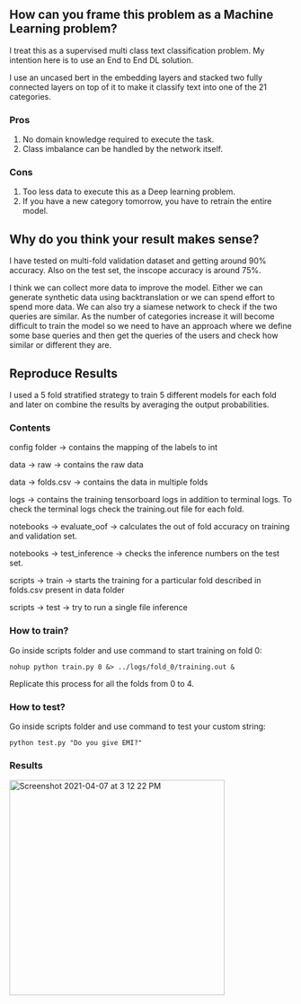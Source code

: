 ## How can you frame this problem as a Machine Learning problem?

I treat this as a supervised multi class text classification problem. My intention here is to use an End to End DL solution.

I use an uncased bert in the embedding layers and stacked two fully connected layers on top of it to make it classify text into one of the 21 categories.

### Pros
1. No domain knowledge required to execute the task.
2. Class imbalance can be handled by the network itself.

### Cons
1. Too less data to execute this as a Deep learning problem.
2. If you have a new category tomorrow, you have to retrain the entire model.


## Why do you think your result makes sense?

I have tested on multi-fold validation dataset and getting around 90% accuracy. Also on the test set, the inscope accuracy is around 75%.

I think we can collect more data to improve the model. Either we can generate synthetic data using backtranslation or we can spend effort to spend more data. We can also try a siamese network to check if the two queries are similar.
As the number of categories increase it will become difficult to train the model so we need to have an approach where we define some base queries and then get the queries of the users and check how similar or different they are.


## Reproduce Results

I used a 5 fold stratified strategy to train 5 different models for each fold and later on combine the results by averaging the output probabilities.


### Contents
config folder -> contains the mapping of the labels to int

data -> raw -> contains the raw data

data -> folds.csv -> contains the data in multiple folds

logs -> contains the training tensorboard logs in addition to terminal logs. To check the terminal logs check the training.out file for each fold.

notebooks -> evaluate_oof -> calculates the out of fold accuracy on training and validation set.

notebooks -> test_inference -> checks the inference numbers on the test set.

scripts -> train -> starts the training for a particular fold described in folds.csv present in data folder

scripts -> test -> try to run a single file inference


### How to train?
Go inside scripts folder and use command to start training on fold 0:

```
nohup python train.py 0 &> ../logs/fold_0/training.out &
```
Replicate this process for all the folds from 0 to 4.

### How to test?

Go inside scripts folder and use command to test your custom string:

```
python test.py "Do you give EMI?"
```

### Results
<img width="383" alt="Screenshot 2021-04-07 at 3 12 22 PM" src="https://user-images.githubusercontent.com/30959215/113845997-aa7a1600-97b3-11eb-9ecd-ee15af499e88.png">
